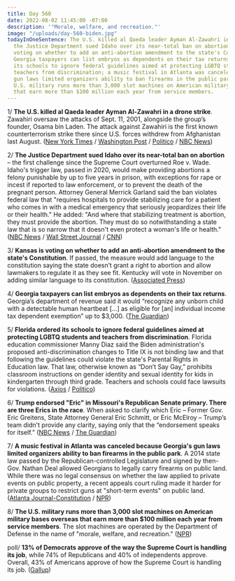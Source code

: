```yaml
---
title: Day 560
date: 2022-08-02 11:45:00 -07:00
description: '"Morale, welfare, and recreation."'
image: "/uploads/day-560-biden.jpg"
todayInOneSentence: The U.S. killed al Qaeda leader Ayman Al-Zawahri in a drone strike;
  the Justice Department sued Idaho over its near-total ban on abortion; Kansas is
  voting on whether to add an anti-abortion amendment to the state's Constitution;
  Georgia taxpayers can list embryos as dependents on their tax returns; Florida ordered
  its schools to ignore federal guidelines aimed at protecting LGBTQ students and
  teachers from discrimination; a music festival in Atlanta was canceled because Georgia's
  gun laws limited organizers ability to ban firearms in the public park; and the
  U.S. military runs more than 3,000 slot machines on American military bases overseas
  that earn more than $100 million each year from service members.
---
```


1/ **The U.S. killed al Qaeda leader Ayman Al-Zawahri in a drone strike**. Zawahiri oversaw the attacks of Sept. 11, 2001, alongside the group’s founder, Osama bin Laden. The attack against Zawahiri is the first known counterterrorism strike there since U.S. forces withdrew from Afghanistan last August. ([New York Times](https://www.nytimes.com/2022/08/01/us/politics/al-qaeda-strike-afghanistan.html) / [Washington Post](https://www.washingtonpost.com/national-security/2022/08/01/zawahiri-al-qaeda-killed/) / [Politico](https://www.politico.com/news/2022/08/01/sources-u-s-kills-al-qaeda-leader-ayman-al-zawahri-in-drone-strike-00049089) / [NBC News](https://www.nbcnews.com/politics/white-house/biden-announce-death-top-al-qaeda-leader-al-zawahiri-sources-say-rcna41046))

2/ **The Justice Department sued Idaho over its near-total ban on abortion** – the first challenge since the Supreme Court overturned Roe v. Wade. Idaho's trigger law, passed in 2020, would make providing abortions a felony punishable by up to five years in prison, with exceptions for rape or incest if reported to law enforcement, or to prevent the death of the pregnant person. Attorney General Merrick Garland said the ban violates federal law that "requires hospitals to provide stabilizing care for a patient who comes in with a medical emergency that seriously jeopardizes their life or their health." He added: "And where that stabilizing treatment is abortion, they must provide the abortion. They must do so notwithstanding a state law that is so narrow that it doesn't even protect a woman's life or health." ([NBC News](https://www.nbcnews.com/politics/justice-department/justice-department-sues-idaho-abortion-ban-first-post-roe-litigation-rcna41174) / [Wall Street Journal](https://www.wsj.com/articles/justice-department-files-lawsuit-challenging-idaho-abortion-law-11659463607?mod=djemalertNEWS) / [CNN](https://www.cnn.com/2022/08/02/politics/justice-department-abortion-idaho/))

3/ **Kansas is voting on whether to add an anti-abortion amendment to the state's Constitution**. If passed, the measure would add language to the constitution saying the state doesn’t grant a right to abortion and allow lawmakers to regulate it as they see fit. Kentucky will vote in November on adding similar language to its constitution. ([Associated Press](https://apnews.com/article/2022-primary-elections-kansas-abortion-b6d62a852c2ce4617f2c03589fbb523e))

4/ **Georgia taxpayers can list embryos as dependents on their tax returns**. Georgia’s department of revenue said it would “recognize any unborn child with a detectable human heartbeat \[...\] as eligible for \[an\] individual income tax dependent exemption” up to $3,000. ([The Guardian](https://www.theguardian.com/us-news/2022/aug/02/georgia-embyros-tax-dependents-fetus))

5/ **Florida ordered its schools to ignore federal guidelines aimed at protecting LGBTQ students and teachers from discrimination**. Florida education commissioner Manny Diaz said the Biden administration's proposed anti-discrimination changes to Title IX is not binding law and that following the guidelines could violate the state's Parental Rights in Education law. That law, otherwise known as “Don’t Say Gay,” prohibits classroom instructions on gender identity and sexual identity for kids in kindergarten through third grade. Teachers and schools could face lawsuits for violations. ([Axios](https://www.axios.com/local/tampa-bay/2022/08/01/florida-schools-lgbtq-guidelines) / [Politico](https://www.politico.com/news/2022/07/28/florida-schools-disregard-federal-title-ix-guidance-00048505))

6/ **Trump endorsed "Eric" in Missouri's Republican Senate primary. There are three Erics in the race**. When asked to clarify which Eric – Former Gov. Eric Greitens, State Attorney General Eric Schmitt, or Eric McElroy – Trump’s team didn't provide any clarity, saying only that the “endorsement speaks for itself.” ([NBC News](https://www.nbcnews.com/politics/2022-election/trump-baffles-gop-endorsing-eric-missouri-senate-primary-race-three-er-rcna41049) / [The Guardian](https://www.theguardian.com/us-news/2022/aug/02/trump-endorses-eric-greitens-schmitt-missouri-republican-primary))

7/ **A music festival in Atlanta was canceled because Georgia's gun laws limited organizers ability to ban firearms in the public park**. A 2014 state law passed by the Republican-controlled Legislature and signed by then-Gov. Nathan Deal allowed Georgians to legally carry firearms on public land. While there was no legal consensus on whether the law applied to private events on public property, a recent appeals court ruling made it harder for private groups to restrict guns at "short-term events" on public land. ([Atlanta Journal-Constitution](https://www.ajc.com/news/atlanta-news/breaking-2022-music-midtown-festival-canceled/Z4WIDXAK6NHMRGUQLEIIORAZDU/) / [NPR](https://www.npr.org/2022/08/01/1114951094/music-midtown-atlanta-canceled-over-guns))

8/ **The U.S. military runs more than 3,000 slot machines on American military bases overseas that earn more than $100 million each year from service members**. The slot machines are operated by the Department of Defense in the name of "morale, welfare, and recreation." ([NPR](https://www.npr.org/2022/07/31/1110882487/dod-slot-machines-overseas-bases))

poll/ **13% of Democrats approve of the way the Supreme Court is handling its job**, while 74% of Republicans and 40% of independents approve. Overall, 43% of Americans approve of how the Supreme Court is handling its job. ([Gallup](https://news.gallup.com/poll/395387/democrats-approval-supreme-court-record-low.aspx))